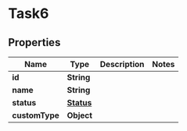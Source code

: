 

# Task6


## Properties

| Name | Type | Description | Notes |
|------------ | ------------- | ------------- | -------------|
|**id** | **String** |  |  |
|**name** | **String** |  |  |
|**status** | [**Status**](Status.md) |  |  |
|**customType** | **Object** |  |  |



